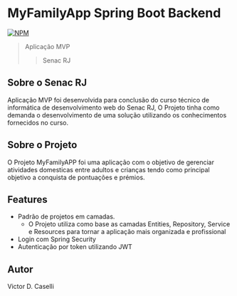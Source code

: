 # MyFamilyApp Spring Boot Backend
[![NPM](https://img.shields.io/npm/l/react)](https://github.com/vcaselli/SpringBoot-JWT-Security-Projeto-Senac/blob/master/LICENSE) 
> Aplicação MVP
>> Senac RJ


## Sobre o Senac RJ
Aplicação MVP foi desenvolvida para conclusão do curso técnico de informática  de desenvolvimento web do Senac RJ, 
O Projeto tinha como demanda o desenvolvimento de uma solução utilizando os conhecimentos fornecidos no curso. 

## Sobre o Projeto 
O Projeto MyFamilyAPP foi uma aplicação com o objetivo de gerenciar atividades domesticas entre adultos e crianças tendo como principal objetivo a conquista de pontuações e prémios. 

## Features
- Padrão de projetos em camadas. 
  - O Projeto utiliza como base as camadas Entities, Repository, Service e Resources para tornar a aplicação mais organizada e profissional
- Login com Spring Security 
- Autenticação por token utilizando JWT 

## Autor 

Victor D. Caselli 
